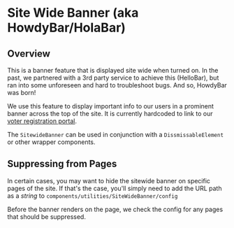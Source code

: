 # Site Wide Banner (aka HowdyBar/HolaBar)

## Overview

This is a banner feature that is displayed site wide when turned on. In the past, we partnered with a 3rd party service to achieve this (HelloBar), but ran into some unforeseen and hard to troubleshoot bugs. And so, HowdyBar was born!

We use this feature to display important info to our users in a prominent banner across the top of the site. It is currently hardcoded to link to our [voter registration portal](/development/features/voter-registration.md#voting-portal).

The `SitewideBanner` can be used in conjunction with a `DissmissableElement` or other wrapper components.

## Suppressing from Pages

In certain cases, you may want to hide the sitewide banner on specific pages of the site. If that's the case, you'll simply need to add the URL path as a _string_ to `components/utilities/SiteWideBanner/config`

Before the banner renders on the page, we check the config for any pages that should be suppressed.
